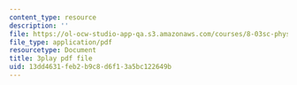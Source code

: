 ```yaml
---
content_type: resource
description: ''
file: https://ol-ocw-studio-app-qa.s3.amazonaws.com/courses/8-03sc-physics-iii-vibrations-and-waves-fall-2016/13dd4631feb2b9c8d6f13a5bc122649b_Ahv7Akj2xs4.pdf
file_type: application/pdf
resourcetype: Document
title: 3play pdf file
uid: 13dd4631-feb2-b9c8-d6f1-3a5bc122649b
---
```

